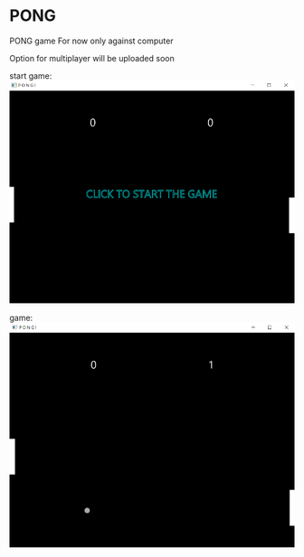 # PONG
PONG game
For now only against computer

Option for multiplayer will be uploaded soon

start game:
![start](https://github.com/omer61295/PONG/blob/main/images/start.png)


game:
![game](https://github.com/omer61295/PONG/blob/main/images/game.png)
